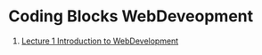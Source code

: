 # Coding Blocks WebDeveopment

1. [Lecture 1 Introduction to WebDevelopment](https://github.com/anuraglahon16/Coding-Blocks-WebDeveopment/tree/master/Lecture%201%20Introduction%20to%20WebDevelopment)
